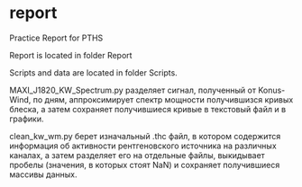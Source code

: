 # report
Practice Report for PTHS

Report is located in folder Report

Scripts and data are located in folder Scripts.

MAXI_J1820_KW_Spectrum.py разделяет сигнал, полученный от Konus-Wind, по дням, аппроксимирует спектр мощности получившизся кривых блеска, а затем сохраняет получившиеся кривые в текстовый файл и в графики.

clean_kw_wm.py берет изначальный .thc файл, в котором содержится информация об активности рентгеновского источника на различных каналах, а затем разделяет его на отдельные файлы, выкидывает пробелы (значения, в которых стоят NaN) и сохраняет получившиеся массивы данных.
